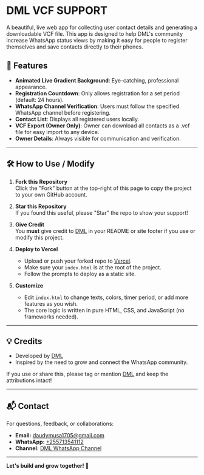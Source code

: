 

# DML VCF SUPPORT

A beautiful, live web app for collecting user contact details and generating a downloadable VCF file. This app is designed to help DML's community increase WhatsApp status views by making it easy for people to register themselves and save contacts directly to their phones.

## 🚀 Features

- **Animated Live Gradient Background**: Eye-catching, professional appearance.
- **Registration Countdown**: Only allows registration for a set period (default: 24 hours).
- **WhatsApp Channel Verification**: Users must follow the specified WhatsApp channel before registering.
- **Contact List**: Displays all registered users locally.
- **VCF Export (Owner Only)**: Owner can download all contacts as a .vcf file for easy import to any device.
- **Owner Details**: Always visible for communication and verification.

---

## 🛠️ How to Use / Modify

1. **Fork this Repository**  
   Click the "Fork" button at the top-right of this page to copy the project to your own GitHub account.

2. **Star this Repository**  
   If you found this useful, please "Star" the repo to show your support!

3. **Give Credit**  
   You **must** give credit to [DML](https://github.com/MLILA17) in your README or site footer if you use or modify this project.

4. **Deploy to Vercel**  
   - Upload or push your forked repo to [Vercel](https://vercel.com/).
   - Make sure your `index.html` is at the root of the project.
   - Follow the prompts to deploy as a static site.

5. **Customize**  
   - Edit `index.html` to change texts, colors, timer period, or add more features as you wish.
   - The core logic is written in pure HTML, CSS, and JavaScript (no frameworks needed).

---

## 💡 Credits

- Developed by [DML](https://github.com/MLILA17)
- Inspired by the need to grow and connect the WhatsApp community.

If you use or share this, please tag or mention [DML](https://github.com/MLILA17) and keep the attributions intact!

---

## 📬 Contact

For questions, feedback, or collaborations:

- **Email:** [daudymusa1705@gmail.com](mailto:daudymusa1705@gmail.com)
- **WhatsApp:** [+255713541112](tel:+255622220680)
- **Channel:** [DML WhatsApp Channel](https://whatsapp.com/channel/0029Vb2hoPpDZ4Lb3mSkVI3C)

---

**Let's build and grow together! 🚀**
